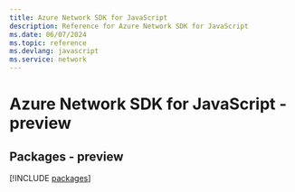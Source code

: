 ```yaml
---
title: Azure Network SDK for JavaScript
description: Reference for Azure Network SDK for JavaScript
ms.date: 06/07/2024
ms.topic: reference
ms.devlang: javascript
ms.service: network
---
```

# Azure Network SDK for JavaScript - preview
## Packages - preview
[!INCLUDE [packages](network-index.md)]